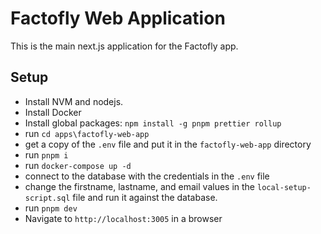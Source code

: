 # Factofly Web Application
This is the main next.js application for the Factofly app.

## Setup

- Install NVM and nodejs.
- Install Docker
- Install global packages: `npm install -g pnpm prettier rollup`
- run `cd apps\factofly-web-app`
- get a copy of the `.env` file and put it in the `factofly-web-app` directory
- run `pnpm i`
- run `docker-compose up -d`
- connect to the database with the credentials in the `.env` file
- change the firstname, lastname, and email values in the `local-setup-script.sql` file and run it against the database.
- run `pnpm dev`
- Navigate to `http://localhost:3005` in a browser

